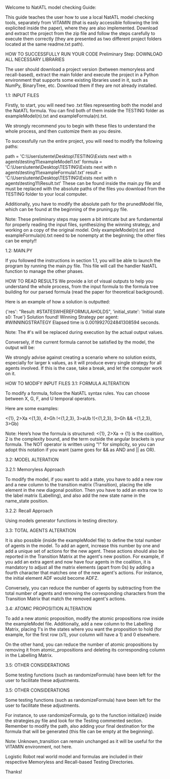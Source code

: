 Welcome to NatATL model checking Guide:

This guide teaches the user how to use a local NatATL model checking tools, separately from VITAMIN (that is easly accessible following the link explicited inside the paper), where they are also implemented. Download and extract the project from the zip file and follow the steps carefully to execute them correctly (they are presented as two different project folders located at the same readme.txt path).

HOW TO SUCCESSFULLY RUN YOUR CODE
Preliminary Step: DOWNLOAD ALL NECESSARY LIBRARIES

The user should download a project version (between memoryless and recall-based), extract the main folder and execute the project in a Python environment that supports some existing libraries used in it, such as NumPy, BinaryTree, etc. Download them if they are not already installed.

1.1: INPUT FILES

Firstly, to start, you will need two .txt files representing both the model and the NatATL formula. You can find both of them inside the TESTING folder as exampleModel(n).txt and exampleFormula(n).txt.

We strongly recommend you to begin with these files to understand the whole process, and then customize them as you desire.

To successfully run the entire project, you will need to modify the following paths:

path = 'C:\\Users\\utente\\Desktop\\TESTING\\Exists next with n agents\\testing11\\exampleModel1.txt'
formula = 'C:\\Users\\utente\\Desktop\\TESTING\\Exists next with n agents\\testing11\\exampleFormula1.txt'
result = 'C:\\Users\\utente\\Desktop\\TESTING\\Exists next with n agents\\testing11\\Result.txt'
These can be found inside the main.py file and must be replaced with the absolute paths of the files you download from the TESTING folder to your local computer.

Additionally, you have to modify the absolute path for the prunedModel file, which can be found at the beginning of the pruning.py file.

Note: These preliminary steps may seem a bit intricate but are fundamental for properly reading the input files, synthesizing the winning strategy, and working on a copy of the original model. Only exampleModel(n).txt and exampleFormula(n).txt need to be nonempty at the beginning; the other files can be empty!!

1.2: MAIN.PY

If you followed the instructions in section 1.1, you will be able to launch the program by running the main.py file. This file will call the handler NatATL function to manage the other phases.

HOW TO READ RESULTS
We provide a lot of visual outputs to help you understand the whole process, from the input formula to the formula tree building for our parsed formula (read the paper for theoretical background).

Here is an example of how a solution is outputted:

{'res': "Result: #STATESWHEREFORMULAHOLDS", 'initial_state': 'Initial state s0: True'} Solution found! Winning Strategy per agent: #WINNINGSTRATEGY Elapsed time is 0.0019927024841308594 seconds.

Note: The #'s will be replaced during execution by the actual output values.

Conversely, if the current formula cannot be satisfied by the model, the output will be:

We strongly advise against creating a scenario where no solution exists, especially for larger k values, as it will produce every single strategy for all agents involved. If this is the case, take a break, and let the computer work on it.

HOW TO MODIFY INPUT FILES
3.1: FORMULA ALTERATION

To modify a formula, follow the NatATL syntax rules. You can choose between X, G, F, and U temporal operators.

Here are some examples:

<{1}, 2>Xa <{1,3}, 4>Gh !<{1,2,3}, 3>aUb !(<{1,2,3}, 3>Gh && <{1,2,3}, 3>Gb)

Note: Here’s how the formula is structured: <{1}, 2>Xa -> {1} is the coalition, 2 is the complexity bound, and the term outside the angular brackets is your formula. The NOT operator is written using "!" for simplicity, so you can adopt this notation if you want (same goes for && as AND and || as OR).

3.2: MODEL ALTERATION

3.2.1: Memoryless Approach

To modify the model, if you want to add a state, you have to add a new row and a new column to the transition matrix (Transition), placing the idle element in the new diagonal position. Then you have to add an extra row to the label matrix (Labelling), and also add the new state name in the name_state position.

3.2.2: Recall Approach

Using models generator functions in testing directory.

3.3: TOTAL AGENTS ALTERATION

It is also possible (inside the exampleModel file) to define the total number of agents in the model. To add an agent, increase this number by one and add a unique set of actions for the new agent. These actions should also be reported in the Transition Matrix at the agent's new position. For example, if you add an extra agent and now have four agents in the coalition, it is mandatory to adjust all the matrix elements (apart from 0s) by adding a fourth character that matches one of the new agent's actions. For instance, the initial element ADF would become ADFZ.

Conversely, you can reduce the number of agents by subtracting from the total number of agents and removing the corresponding characters from the Transition Matrix that match the removed agent's actions.

3.4: ATOMIC PROPOSITION ALTERATION

To add a new atomic proposition, modify the atomic propositions row inside the exampleModel file. Additionally, add a new column to the Labelling Matrix, placing 1's in the states where you want the proposition to hold (for example, for the first row (s1), your column will have a 1) and 0 elsewhere.

On the other hand, you can reduce the number of atomic propositions by removing it from atomic_propositions and deleting its corresponding column in the Labelling Matrix.

3.5: OTHER CONSIDERATIONS

Some testing functions (such as randomizeFormula) have been left for the user to facilitate these adjustments.

3.5: OTHER CONSIDERATIONS

Some testing functions (such as randomizeFormula) have been left for the user to facilitate these adjustments.

For instance, to use randomizeFormula, go to the function initialize() inside the strategies.py file and look for the Testing commented section. Remember to modify the path, also adding your final destination for the formula that will be generated (this file can be empty at the beginning).

Note: Unknown_transition can remain unchanged as it will be useful for the VITAMIN environment, not here.

Logistic Robot real world model and formulas are included in their respective Memoryless and Recall-based Testing Directories.

Thanks!
